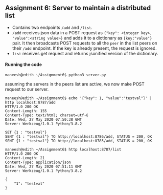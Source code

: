 ## Assignment 6: Server to maintain a distributed list

- Contains two endpoints `/add` and `/list`.
- `/add` receives json data in a POST request as `{"key": <integer key>, "value":<string value>}` and adds it to a dictionary as `{key:"value"}` pair. It then broadcasts POST requests to all the `peer` in the list peers on their `/add` endpoint. If the key is already present, the request is ignored.
- `list` receives get request and returns jsonified version of the dictionary.

#### Running the code
```
maneesh@edith ~/Assignment6$ python3 server.py
```
assuming the servers in the peers list are active, we now make POST request to our server.
```
maneesh@edith ~/Assignment6$ echo '{"key": 1, "value":"testval"}' | http localhost:8787/add
HTTP/1.0 200 OK
Content-Length: 155
Content-Type: text/html; charset=utf-8
Date: Wed, 27 May 2020 07:50:38 GMT
Server: Werkzeug/1.0.1 Python/3.8.2

SET {1 : "testval"}
SENT {1 : "testval"} TO http://localhost:8786/add, STATUS = 200, OK
SENT {1 : "testval"} TO http://localhost:8785/add, STATUS = 200, OK

```
```
maneesh@edith ~/Assignment6$ http localhost:8787/list
HTTP/1.0 200 OK
Content-Length: 21
Content-Type: application/json
Date: Wed, 27 May 2020 07:51:11 GMT
Server: Werkzeug/1.0.1 Python/3.8.2

{
    "1": "testval"
}

```
